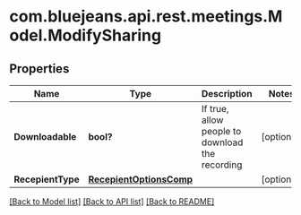 # com.bluejeans.api.rest.meetings.Model.ModifySharing
## Properties

Name | Type | Description | Notes
------------ | ------------- | ------------- | -------------
**Downloadable** | **bool?** | If true, allow people to download the recording | [optional] 
**RecepientType** | [**RecepientOptionsComp**](RecepientOptionsComp.md) |  | [optional] 

[[Back to Model list]](../README.md#documentation-for-models) [[Back to API list]](../README.md#documentation-for-api-endpoints) [[Back to README]](../README.md)

